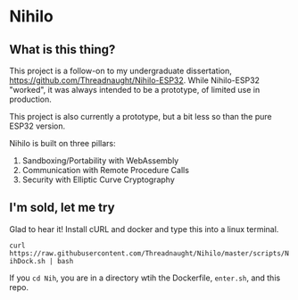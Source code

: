 # Nihilo

## What is this thing?
This project is a follow-on to my undergraduate dissertation, https://github.com/Threadnaught/Nihilo-ESP32. While Nihilo-ESP32 "worked", it was always intended to be a prototype, of limited use in production.

This project is also currently a prototype, but a bit less so than the pure ESP32 version.

Nihilo is built on three pillars:
1. Sandboxing/Portability with WebAssembly
2. Communication with Remote Procedure Calls
3. Security with Elliptic Curve Cryptography

## I'm sold, let me try

Glad to hear it! Install cURL and docker and type this into a linux terminal.

`curl https://raw.githubusercontent.com/Threadnaught/Nihilo/master/scripts/NihDock.sh | bash`

If you `cd Nih`, you are in a directory wtih the Dockerfile, `enter.sh`, and this repo.
